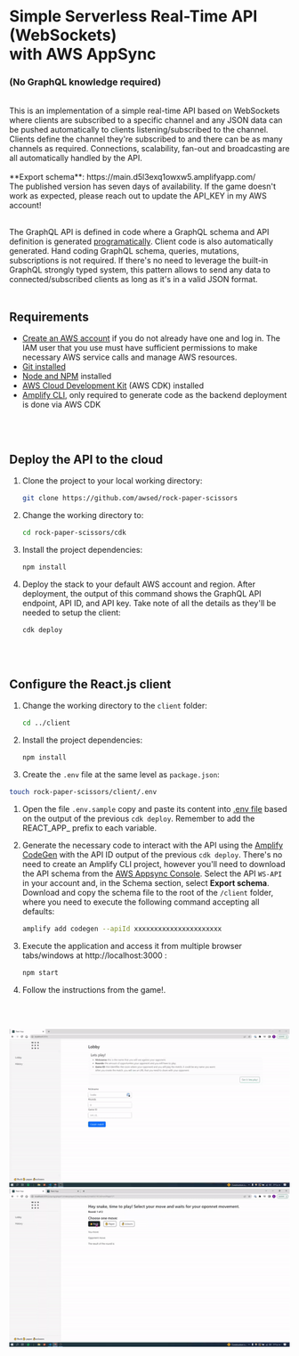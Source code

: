 # Simple Serverless Real-Time API (WebSockets)<br/> with AWS AppSync 
### (No GraphQL knowledge required)
<br/>
This is an implementation of a simple real-time API based on WebSockets where clients are subscribed to a specific channel and any JSON data can be pushed automatically to clients listening/subscribed to the channel. Clients define the channel they're subscribed to and there can be as many channels as required. Connections, scalability, fan-out and broadcasting are all automatically handled by the API.
<br/>
<br/>
**Export schema**: https://main.d5l3exq1owxw5.amplifyapp.com/
<br/>
The published version has seven days of availability. If the game doesn't work as expected, please reach out to update the API_KEY in my AWS account!
<br/>
<br/>


The GraphQL API is defined in code where a GraphQL schema and API definition is generated [programatically](https://docs.aws.amazon.com/cdk/api/latest/docs/aws-appsync-readme.html#code-first-schema). Client code is also automatically generated. Hand coding GraphQL schema, queries, mutations, subscriptions is not required. If there's no need to leverage the built-in GraphQL strongly typed system, this pattern allows to send any data to connected/subscribed clients as long as it's in a valid JSON format.
<br/>
<br/>

## Requirements

* [Create an AWS account](https://portal.aws.amazon.com/gp/aws/developer/registration/index.html) if you do not already have one and log in. The IAM user that you use must have sufficient permissions to make necessary AWS service calls and manage AWS resources.
* [Git installed](https://git-scm.com/book/en/v2/Getting-Started-Installing-Git)
* [Node and NPM](https://nodejs.org/en/download/) installed
* [AWS Cloud Development Kit](https://docs.aws.amazon.com/cdk/latest/guide/cli.html) (AWS CDK) installed
* [Amplify CLI](https://docs.amplify.aws/cli/start/install/), only required to generate code as the backend deployment is done via AWS CDK
<br/>
<br/>

## Deploy the API to the cloud

1. Clone the project to your local working directory:

   ```sh
   git clone https://github.com/awsed/rock-paper-scissors
   ```

2. Change the working directory to:

   ```sh
   cd rock-paper-scissors/cdk
   ```

3. Install the project dependencies:

   ```sh
   npm install
   ```

4. Deploy the stack to your default AWS account and region. After deployment, the output of this command shows the GraphQL API endpoint, API ID, and API key. Take note of all the details as they'll be needed to setup the client:

   ```sh
   cdk deploy
   ```
<br/>
<br/> 

## Configure the React.js client

1. Change the working directory to the `client` folder:

   ```sh
   cd ../client
   ```

2. Install the project dependencies:

   ```sh
   npm install
   ```
3. Create the `.env` file at the same level as `package.json`:

```sh
touch rock-paper-scissors/client/.env
```
1. Open the file `.env.sample` copy and paste its content into [.env file](https://github.com/lacruzanthony/rock-paper-scissors/blob/main/client/src/components/Lobby/Lobby.js#16) based on the output of the previous `cdk deploy`. Remember to add the REACT_APP_ prefix to each variable.

2. Generate the necessary code to interact with the API using the [Amplify CodeGen](https://docs.amplify.aws/cli/graphql-transformer/codegen/) with the API ID output of the previous `cdk deploy`. There's no need to create an Amplify CLI project, however you'll need to download the API schema from the [AWS Appsync Console](https://console.aws.amazon.com/appsync/home). Select the API `WS-API` in your account and, in the Schema section, select **Export schema**. Download and copy the schema file to the root of the `/client` folder, where you need to execute the following command accepting all defaults:

   ```sh
   amplify add codegen --apiId xxxxxxxxxxxxxxxxxxxxxx
   ```

3. Execute the application and access it from multiple browser tabs/windows at http://localhost:3000 :

    ```bash
    npm start
    ```

4. Follow the instructions from the game!. 
<br/>
<br/>

![Part 1](Part_1.gif)
![Part 2](Part_2.gif)

